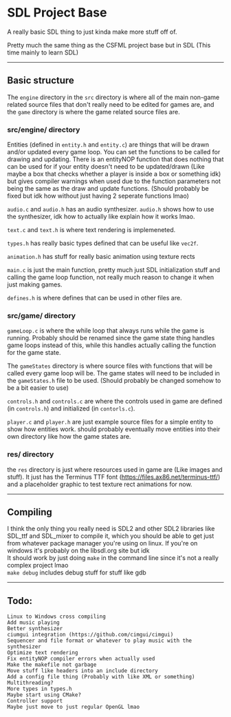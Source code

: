 # SDL Project Base
A really basic SDL thing to just kinda make more stuff off of.

Pretty much the same thing as the CSFML project base but in SDL (This time mainly to learn SDL)<br>

---

## Basic structure
The `engine` directory in the `src` directory is where all of the main non-game related source files that don't really need to be edited for games are, and the `game` directory is where the game related source files are.<br>

### src/engine/ directory
Entities (defined in `entity.h` and `entity.c`) are things that will be drawn and/or updated every game loop. You can set the functions to be called for drawing and updating. There is an entityNOP function that does nothing that can be used for if your entity doesn't need to be updated/drawn (Like maybe a box that checks whether a player is inside a box or something idk) but gives compiler warnings when used due to the function parameters not being the same as the draw and update functions. (Should probably be fixed but idk how without just having 2 seperate functions lmao)<br>

`audio.c` and `audio.h` has an audio synthesizer. `audio.h` shows how to use the synthesizer, idk how to actually like explain how it works lmao.<br>

`text.c` and `text.h` is where text rendering is implemeneted.<br>

`types.h` has really basic types defined that can be useful like `vec2f`.<br>

`animation.h` has stuff for really basic animation using texture rects<br>

`main.c` is just the main function, pretty much just SDL initialization stuff and calling the game loop function, not really much reason to change it when just making games.<br>

`defines.h` is where defines that can be used in other files are.<br>

### src/game/ directory
`gameLoop.c` is where the while loop that always runs while the game is running. Probably should be renamed since the game state thing handles game loops instead of this, while this handles actually calling the function for the game state.<br>

The `gameStates` directory is where source files with functions that will be called every game loop will be. The game states will need to be included in the `gameStates.h` file to be used. (Should probably be changed somehow to be a bit easier to use)<br>

`controls.h` and `controls.c` are where the controls used in game are defined (in `controls.h`) and initialized (in `contorls.c`).

`player.c` and `player.h` are just example source files for a simple entity to show how entities work. should probably eventually move entities into their own directory like how the game states are.

### res/ directory
the `res` directory is just where resources used in game are (Like images and stuff). It just has the Terminus TTF font (https://files.ax86.net/terminus-ttf/) and a placeholder graphic to test texture rect animations for now.

---

## Compiling
I think the only thing you really need is SDL2 and other SDL2 libraries like SDL_ttf and SDL_mixer to compile it, which you should be able to get just from whatever package manager you're using on linux. If you're on windows it's probably on the libsdl.org site but idk<br>
It should work by just doing `make` in the command line since it's not a really complex project lmao<br>
`make debug` includes debug stuff for stuff like gdb<br>

---

## Todo:

`Linux to Windows cross compiling`<br>
`Add music playing`<br>
`Better synthesizer`<br>
`ciumgui integration (https://github.com/cimgui/cimgui)`<br>
`Sequencer and file format or whatever to play music with the synthesizer`<br>
`Optimize text rendering`<br>
`Fix entityNOP compiler errors when actually used`<br>
`Make the makefile not garbage`<br>
`Move stuff like headers into an include directory`<br>
`Add a config file thing (Probably with like XML or something)`<br>
`Multithreading?`<br>
`More types in types.h`<br>
`Maybe start using CMake?`<br>
`Controller support`<br>
`Maybe just move to just regular OpenGL lmao`<br>
